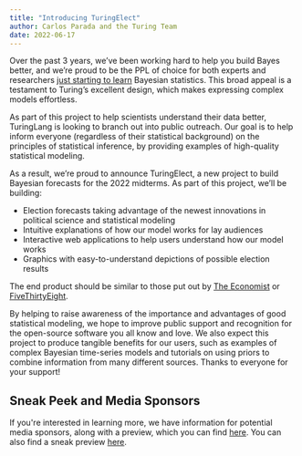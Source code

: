 ```yaml
---
title: "Introducing TuringElect"
author: Carlos Parada and the Turing Team 
date: 2022-06-17
---
```


Over the past 3 years, we’ve been working hard to help you build Bayes better, and we’re proud to be the PPL of choice for both experts and researchers [just starting to learn](https://github.com/StatisticalRethinkingJulia/) Bayesian statistics. This broad appeal is a testament to Turing’s excellent design, which makes expressing complex models effortless.

As part of this project to help scientists understand their data better, TuringLang is looking to branch out into public outreach. Our goal is to help inform everyone (regardless of their statistical background) on the principles of statistical inference, by providing examples of high-quality statistical modeling.

As a result, we’re proud to announce TuringElect, a new project to build Bayesian forecasts for the 2022 midterms. As part of this project, we’ll be building: 
- Election forecasts taking advantage of the newest innovations in political science and statistical modeling
- Intuitive explanations of how our model works for lay audiences
- Interactive web applications to help users understand how our model works
- Graphics with easy-to-understand depictions of possible election results

The end product should be similar to those put out by [The Economist](https://projects.economist.com/us-2020-forecast/president) or [FiveThirtyEight](https://projects.fivethirtyeight.com/2020-election-forecast/).

By helping to raise awareness of the importance and advantages of good statistical modeling, we hope to improve public support and recognition for the open-source software you all know and love. We also expect this project to produce tangible benefits for our users, such as examples of complex Bayesian time-series models and tutorials on using priors to combine information from many different sources. Thanks to everyone for your support!


## Sneak Peek and Media Sponsors

If you're interested in learning more, we have information for potential media sponsors, along with a preview, which you can find [here](https://turing.ml/elect). You can also find a sneak preview [here](https://turing.ml/dev/posts/).
